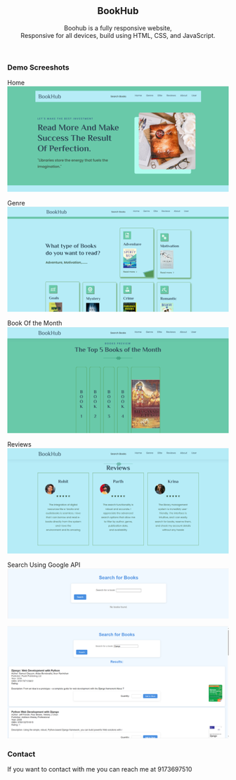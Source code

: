 <div align="center">
  

  <br />
  <br />

  <h2 align="center">BookHub</h2>

  Boohub is a fully responsive website, <br />Responsive for all devices, build using HTML, CSS, and JavaScript.

</div>

<br />

### Demo Screeshots

Home
![Bookish Desktop Demo](./readme%20images/home.png "Desktop Demo")

Genre
![Bookish Desktop Demo](./readme%20images/Genre.png "Desktop Demo")

Book Of the Month
![Bookish Desktop Demo](./readme%20images/Bookofmonth.png "Desktop Demo")

Reviews
![Bookish Desktop Demo](./readme%20images/Reviews.png "Desktop Demo")

Search Using Google API
![Bookish Desktop Demo](./readme%20images/search.png "Desktop Demo")

![Bookish Desktop Demo](./readme%20images/Searchbook.png "Desktop Demo")




### Contact

If you want to contact with me you can reach me at  9173697510

